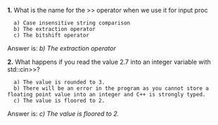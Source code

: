 **1.** What is the name for the >> operator when we use it for input proc
```
  a) Case insensitive string comparison
  b) The extraction operator
  c) The bitshift operator
```
Answer is: _b) The extraction operator_

**2.** What happens if you read the value 2.7 into an integer variable with std::cin>>?
```
  a) The value is rounded to 3.
  b) There will be an error in the program as you cannot store a floating point value into an integer and C++ is strongly typed.
  c) The value is floored to 2.
```
Answer is: _c) The value is floored to 2._
